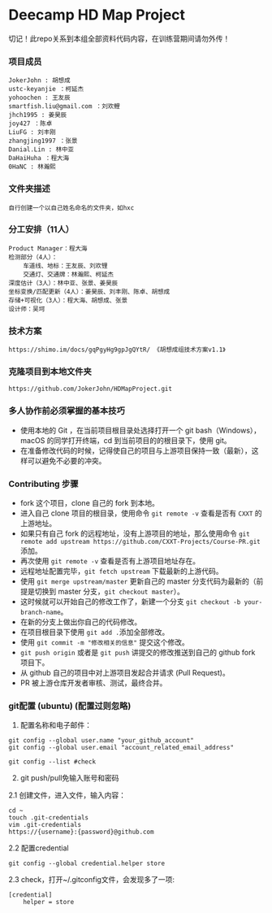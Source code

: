 # Deecamp  HD Map Project  

切记！此repo关系到本组全部资料代码内容，在训练营期间请勿外传！

### 项目成员

```
JokerJohn : 胡想成
ustc-keyanjie ：柯延杰
yohoochen : 王友辰
smartfish.liu@gmail.com ：刘欢鲤
jhch1995 : 姜昊辰
joy427 ：陈卓
LiuFG : 刘丰刚
zhangjing1997 ：张景
Danial.Lin : 林中亚
DaHaiHuha ：程大海
0HaNC : 林瀚熙
```

### 文件夹描述

```
自行创建一个以自己姓名命名的文件夹，如hxc
```

### 分工安排（11人）

```
Product Manager：程大海
检测部分（4人）：
	车道线、地标：王友辰、刘欢锂
	交通灯、交通牌：林瀚熙、柯延杰
深度估计（3人）：林中亚、张景、姜昊辰
坐标变换/匹配更新（4人）：姜昊辰、刘丰刚、陈卓、胡想成
存储+可视化（3人）：程大海、胡想成、张景
设计师：吴坷
```

### 技术方案

```
https://shimo.im/docs/gqPgyHg9gpJgQYtR/ 《胡想成组技术方案v1.1》
```

### 克隆项目到本地文件夹

```
https://github.com/JokerJohn/HDMapProject.git
```

### 多人协作前必须掌握的基本技巧

- 使用本地的 Git ，在当前项目根目录处选择打开一个 git bash（Windows），macOS 的同学打开终端，cd 到当前项目的的根目录下，使用 git。
- 在准备修改代码的时候，记得使自己的项目与上游项目保持一致（最新），这样可以避免不必要的冲突。

### Contributing 步骤

- fork 这个项目，clone 自己的 fork 到本地。
- 进入自己 clone 项目的根目录，使用命令 `git remote -v` 查看是否有 `CXXT` 的上游地址。
- 如果只有自己 fork 的远程地址，没有上游项目的地址，那么使用命令 `git remote add upstream https://github.com/CXXT-Projects/Course-PR.git` 添加。
- 再次使用 `git remote -v` 查看是否有上游项目地址存在。
- 远程地址配置完毕，`git fetch upstream` 下载最新的上游代码。
- 使用 `git merge upstream/master` 更新自己的 master 分支代码为最新的（前提是切换到 master 分支，`git checkout master`）。
- 这时候就可以开始自己的修改工作了，新建一个分支 `git checkout -b your-branch-name`。
- 在新的分支上做出你自己的代码修改。
- 在项目根目录下使用 `git add .`添加全部修改。
- 使用 `git commit -m "修改相关的信息"` 提交这个修改。
- `git push origin` 或者是 `git push` 讲提交的修改推送到自己的 github fork 项目下。
- 从 github 自己的项目中对上游项目发起合并请求 (Pull Request)。
- PR 被上游仓库开发者审核、测试，最终合并。

### git配置 (ubuntu) (配置过则忽略)

1. 配置名称和电子邮件：
```
git config --global user.name "your_github_account"
git config --global user.email "account_related_email_address"

git config --list #check
```
2. git push/pull免输入账号和密码

2.1 创建文件，进入文件，输入内容：
```
cd ~
touch .git-credentials
vim .git-credentials
https://{username}:{password}@github.com
```
2.2 配置credential
```
git config --global credential.helper store
```
2.3 check，打开~/.gitconfig文件，会发现多了一项:
```
[credential]
    helper = store
```

